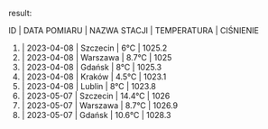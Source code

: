 result:

ID | DATA POMIARU | NAZWA STACJI | TEMPERATURA | CIŚNIENIE
1. | 2023-04-08   | Szczecin     |         6°C | 1025.2 
2. | 2023-04-08   | Warszawa     |       8.7°C | 1025
3. | 2023-04-08   | Gdańsk       |         8°C | 1025.3
4. | 2023-04-08   | Kraków       |       4.5°C | 1023.1
5. | 2023-04-08   | Lublin       |         8°C | 1023.8
6. | 2023-05-07   | Szczecin     |      14.4°C | 1026
7. | 2023-05-07   | Warszawa     |       8.7°C | 1026.9
8. | 2023-05-07   | Gdańsk       |      10.6°C | 1028.3